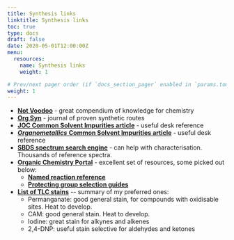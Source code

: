 ```yaml
---
title: Synthesis links
linktitle: Synthesis links
toc: true
type: docs
draft: false
date: 2020-05-01T12:00:00Z
menu:
  resources:
    name: Synthesis links
    weight: 1

# Prev/next pager order (if `docs_section_pager` enabled in `params.toml`)
weight: 1
---
```


*   [**Not Voodoo**](http://www2.chem.rochester.edu/~nvd/) - great compendium of knowledge for chemistry
*   [**Org Syn**](http://www.orgsyn.org/) - journal of proven synthetic routes
*   [**JOC Common Solvent Impurities article**](https://www3.nd.edu/~hgao/JOC1997p7512.pdf) - useful desk reference
*   [_**Organometallics**_ **Common Solvent Impurities article**](https://pubs.acs.org/doi/abs/10.1021/om100106e) - useful desk reference
*   [**SBDS spectrum search engine**](https://sdbs.db.aist.go.jp/sdbs/cgi-bin/cre_index.cgi) - can help with characterisation. Thousands of reference spectra.
*   [**Organic Chemistry Portal**](https://www.organic-chemistry.org/) - excellent set of resources, some picked out below:
    *   [**Named reaction reference**](https://www.organic-chemistry.org/namedreactions/)
    *   [**Protecting group selection guides**](https://www.organic-chemistry.org/protectivegroups/)
*   [**List of TLC stains**](https://www.chemistry.mcmaster.ca/adronov/resources/Stains_for_Developing_TLC_Plates.pdf) -- summary of my preferred ones:
    *   Permanganate: good general stain, for compounds with oxidisable sites. Heat to develop.
    *   CAM: good general stain. Heat to develop.
    *   Iodine: great stain for alkynes and alkenes
    *   2,4-DNP: useful stain selective for aldehydes and ketones
